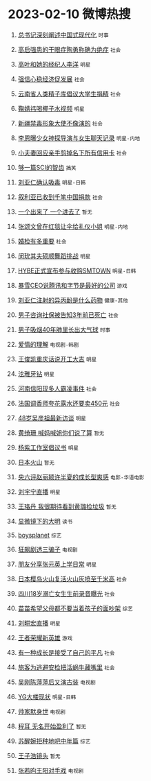# 2023-02-10 微博热搜 
1. [总书记深刻阐述中国式现代化](https://m.weibo.cn/search?containerid=100103type%3D1%26t%3D10%26q%3D%23%E6%80%BB%E4%B9%A6%E8%AE%B0%E6%B7%B1%E5%88%BB%E9%98%90%E8%BF%B0%E4%B8%AD%E5%9B%BD%E5%BC%8F%E7%8E%B0%E4%BB%A3%E5%8C%96%23&stream_entry_id=51&isnewpage=1&extparam=seat%3D1%26cate%3D10103%26dgr%3D0%26filter_type%3Drealtimehot%26pos%3D0%26c_type%3D51%26stream_entry_id%3D51%26display_time%3D1675959164%26pre_seqid%3D1675959164353012107236&luicode=10000011&lfid=106003type%3D25%26t%3D3%26disable_hot%3D1%26filter_type%3Drealtimehot) `时事` 

2. [高启强患的干眼症陶勇称确为绝症](https://m.weibo.cn/search?containerid=100103type%3D1%26t%3D10%26q%3D%23%E9%AB%98%E5%90%AF%E5%BC%BA%E6%82%A3%E7%9A%84%E5%B9%B2%E7%9C%BC%E7%97%87%E9%99%B6%E5%8B%87%E7%A7%B0%E7%A1%AE%E4%B8%BA%E7%BB%9D%E7%97%87%23&stream_entry_id=31&isnewpage=1&extparam=seat%3D1%26dgr%3D0%26lcate%3D5001%26band_rank%3D1%26c_type%3D31%26filter_type%3Drealtimehot%26flag%3D1%26cate%3D5001%26q%3D%2523%25E9%25AB%2598%25E5%2590%25AF%25E5%25BC%25BA%25E6%2582%25A3%25E7%259A%2584%25E5%25B9%25B2%25E7%259C%25BC%25E7%2597%2587%25E9%2599%25B6%25E5%258B%2587%25E7%25A7%25B0%25E7%25A1%25AE%25E4%25B8%25BA%25E7%25BB%259D%25E7%2597%2587%2523%26pos%3D0%26realpos%3D1%26stream_entry_id%3D31%26display_time%3D1675959164%26pre_seqid%3D1675959164353012107236&luicode=10000011&lfid=106003type%3D25%26t%3D3%26disable_hot%3D1%26filter_type%3Drealtimehot) `社会` 

3. [高叶和她的经纪人李洋](https://m.weibo.cn/search?containerid=100103type%3D1%26t%3D10%26q%3D%23%E9%AB%98%E5%8F%B6%E5%92%8C%E5%A5%B9%E7%9A%84%E7%BB%8F%E7%BA%AA%E4%BA%BA%E6%9D%8E%E6%B4%8B%23&stream_entry_id=31&isnewpage=1&extparam=seat%3D1%26dgr%3D0%26lcate%3D5001%26band_rank%3D2%26c_type%3D31%26filter_type%3Drealtimehot%26flag%3D2%26cate%3D5001%26q%3D%2523%25E9%25AB%2598%25E5%258F%25B6%25E5%2592%258C%25E5%25A5%25B9%25E7%259A%2584%25E7%25BB%258F%25E7%25BA%25AA%25E4%25BA%25BA%25E6%259D%258E%25E6%25B4%258B%2523%26pos%3D1%26realpos%3D2%26stream_entry_id%3D31%26display_time%3D1675959164%26pre_seqid%3D1675959164353012107236&luicode=10000011&lfid=106003type%3D25%26t%3D3%26disable_hot%3D1%26filter_type%3Drealtimehot) `明星` 

4. [强信心稳经济促发展](https://m.weibo.cn/search?containerid=100103type%3D1%26t%3D10%26q%3D%23%E5%BC%BA%E4%BF%A1%E5%BF%83%E7%A8%B3%E7%BB%8F%E6%B5%8E%E4%BF%83%E5%8F%91%E5%B1%95%23&stream_entry_id=31&isnewpage=1&extparam=seat%3D1%26dgr%3D0%26lcate%3D5001%26band_rank%3D3%26c_type%3D31%26filter_type%3Drealtimehot%26flag%3D0%26cate%3D5001%26q%3D%2523%25E5%25BC%25BA%25E4%25BF%25A1%25E5%25BF%2583%25E7%25A8%25B3%25E7%25BB%258F%25E6%25B5%258E%25E4%25BF%2583%25E5%258F%2591%25E5%25B1%2595%2523%26pos%3D2%26realpos%3D3%26stream_entry_id%3D31%26display_time%3D1675959164%26pre_seqid%3D1675959164353012107236&luicode=10000011&lfid=106003type%3D25%26t%3D3%26disable_hot%3D1%26filter_type%3Drealtimehot) `社会` 

5. [云南省人类精子库倡议大学生捐精](https://m.weibo.cn/search?containerid=100103type%3D1%26t%3D10%26q%3D%23%E4%BA%91%E5%8D%97%E7%9C%81%E4%BA%BA%E7%B1%BB%E7%B2%BE%E5%AD%90%E5%BA%93%E5%80%A1%E8%AE%AE%E5%A4%A7%E5%AD%A6%E7%94%9F%E6%8D%90%E7%B2%BE%23&stream_entry_id=31&isnewpage=1&extparam=seat%3D1%26dgr%3D0%26lcate%3D5001%26band_rank%3D4%26c_type%3D31%26filter_type%3Drealtimehot%26flag%3D2%26cate%3D5001%26q%3D%2523%25E4%25BA%2591%25E5%258D%2597%25E7%259C%2581%25E4%25BA%25BA%25E7%25B1%25BB%25E7%25B2%25BE%25E5%25AD%2590%25E5%25BA%2593%25E5%2580%25A1%25E8%25AE%25AE%25E5%25A4%25A7%25E5%25AD%25A6%25E7%2594%259F%25E6%258D%2590%25E7%25B2%25BE%2523%26pos%3D3%26realpos%3D4%26stream_entry_id%3D31%26display_time%3D1675959164%26pre_seqid%3D1675959164353012107236&luicode=10000011&lfid=106003type%3D25%26t%3D3%26disable_hot%3D1%26filter_type%3Drealtimehot) `社会` 

6. [鞠婧祎喝椰子水视频](https://m.weibo.cn/search?containerid=100103type%3D1%26t%3D10%26q%3D%23%E9%9E%A0%E5%A9%A7%E7%A5%8E%E5%96%9D%E6%A4%B0%E5%AD%90%E6%B0%B4%E8%A7%86%E9%A2%91%23&stream_entry_id=31&isnewpage=1&extparam=seat%3D1%26dgr%3D0%26lcate%3D5001%26band_rank%3D5%26c_type%3D31%26filter_type%3Drealtimehot%26flag%3D0%26cate%3D5001%26q%3D%2523%25E9%259E%25A0%25E5%25A9%25A7%25E7%25A5%258E%25E5%2596%259D%25E6%25A4%25B0%25E5%25AD%2590%25E6%25B0%25B4%25E8%25A7%2586%25E9%25A2%2591%2523%26pos%3D4%26realpos%3D5%26stream_entry_id%3D31%26display_time%3D1675959164%26pre_seqid%3D1675959164353012107236&luicode=10000011&lfid=106003type%3D25%26t%3D3%26disable_hot%3D1%26filter_type%3Drealtimehot) `明星` 

7. [新疆禁毒形象大使不像演的](https://m.weibo.cn/search?containerid=100103type%3D1%26t%3D10%26q%3D%23%E6%96%B0%E7%96%86%E7%A6%81%E6%AF%92%E5%BD%A2%E8%B1%A1%E5%A4%A7%E4%BD%BF%E4%B8%8D%E5%83%8F%E6%BC%94%E7%9A%84%23&stream_entry_id=31&isnewpage=1&extparam=seat%3D1%26dgr%3D0%26lcate%3D5001%26band_rank%3D6%26c_type%3D31%26filter_type%3Drealtimehot%26flag%3D16%26cate%3D5001%26q%3D%2523%25E6%2596%25B0%25E7%2596%2586%25E7%25A6%2581%25E6%25AF%2592%25E5%25BD%25A2%25E8%25B1%25A1%25E5%25A4%25A7%25E4%25BD%25BF%25E4%25B8%258D%25E5%2583%258F%25E6%25BC%2594%25E7%259A%2584%2523%26pos%3D5%26realpos%3D6%26stream_entry_id%3D31%26display_time%3D1675959164%26pre_seqid%3D1675959164353012107236&luicode=10000011&lfid=106003type%3D25%26t%3D3%26disable_hot%3D1%26filter_type%3Drealtimehot) `社会` 

8. [李恩曝少女神探导演与女生聊天记录](https://m.weibo.cn/search?containerid=100103type%3D1%26t%3D10%26q%3D%23%E6%9D%8E%E6%81%A9%E6%9B%9D%E5%B0%91%E5%A5%B3%E7%A5%9E%E6%8E%A2%E5%AF%BC%E6%BC%94%E4%B8%8E%E5%A5%B3%E7%94%9F%E8%81%8A%E5%A4%A9%E8%AE%B0%E5%BD%95%23&stream_entry_id=31&isnewpage=1&extparam=seat%3D1%26dgr%3D0%26lcate%3D5001%26band_rank%3D7%26c_type%3D31%26filter_type%3Drealtimehot%26flag%3D0%26cate%3D5001%26q%3D%2523%25E6%259D%258E%25E6%2581%25A9%25E6%259B%259D%25E5%25B0%2591%25E5%25A5%25B3%25E7%25A5%259E%25E6%258E%25A2%25E5%25AF%25BC%25E6%25BC%2594%25E4%25B8%258E%25E5%25A5%25B3%25E7%2594%259F%25E8%2581%258A%25E5%25A4%25A9%25E8%25AE%25B0%25E5%25BD%2595%2523%26pos%3D6%26realpos%3D7%26stream_entry_id%3D31%26display_time%3D1675959164%26pre_seqid%3D1675959164353012107236&luicode=10000011&lfid=106003type%3D25%26t%3D3%26disable_hot%3D1%26filter_type%3Drealtimehot) `明星-内地` 

9. [小夫妻回应亲手剪掉名下所有信用卡](https://m.weibo.cn/search?containerid=100103type%3D1%26t%3D10%26q%3D%23%E5%B0%8F%E5%A4%AB%E5%A6%BB%E5%9B%9E%E5%BA%94%E4%BA%B2%E6%89%8B%E5%89%AA%E6%8E%89%E5%90%8D%E4%B8%8B%E6%89%80%E6%9C%89%E4%BF%A1%E7%94%A8%E5%8D%A1%23&stream_entry_id=31&isnewpage=1&extparam=seat%3D1%26dgr%3D0%26lcate%3D5001%26band_rank%3D8%26c_type%3D31%26filter_type%3Drealtimehot%26flag%3D1%26cate%3D5001%26q%3D%2523%25E5%25B0%258F%25E5%25A4%25AB%25E5%25A6%25BB%25E5%259B%259E%25E5%25BA%2594%25E4%25BA%25B2%25E6%2589%258B%25E5%2589%25AA%25E6%258E%2589%25E5%2590%258D%25E4%25B8%258B%25E6%2589%2580%25E6%259C%2589%25E4%25BF%25A1%25E7%2594%25A8%25E5%258D%25A1%2523%26pos%3D7%26realpos%3D8%26stream_entry_id%3D31%26display_time%3D1675959164%26pre_seqid%3D1675959164353012107236&luicode=10000011&lfid=106003type%3D25%26t%3D3%26disable_hot%3D1%26filter_type%3Drealtimehot) `社会` 

10. [够一篇SCI的智齿](https://m.weibo.cn/search?containerid=100103type%3D1%26t%3D10%26q%3D%23%E5%A4%9F%E4%B8%80%E7%AF%87SCI%E7%9A%84%E6%99%BA%E9%BD%BF%23&stream_entry_id=31&isnewpage=1&extparam=seat%3D1%26dgr%3D0%26lcate%3D5001%26band_rank%3D9%26c_type%3D31%26filter_type%3Drealtimehot%26flag%3D1%26cate%3D5001%26q%3D%2523%25E5%25A4%259F%25E4%25B8%2580%25E7%25AF%2587SCI%25E7%259A%2584%25E6%2599%25BA%25E9%25BD%25BF%2523%26pos%3D8%26realpos%3D9%26stream_entry_id%3D31%26display_time%3D1675959164%26pre_seqid%3D1675959164353012107236&luicode=10000011&lfid=106003type%3D25%26t%3D3%26disable_hot%3D1%26filter_type%3Drealtimehot) `搞笑` 

11. [刘亚仁确认吸毒](https://m.weibo.cn/search?containerid=100103type%3D1%26t%3D10%26q%3D%23%E5%88%98%E4%BA%9A%E4%BB%81%E7%A1%AE%E8%AE%A4%E5%90%B8%E6%AF%92%23&stream_entry_id=31&isnewpage=1&extparam=seat%3D1%26dgr%3D0%26lcate%3D5001%26band_rank%3D10%26c_type%3D31%26filter_type%3Drealtimehot%26flag%3D2%26cate%3D5001%26q%3D%2523%25E5%2588%2598%25E4%25BA%259A%25E4%25BB%2581%25E7%25A1%25AE%25E8%25AE%25A4%25E5%2590%25B8%25E6%25AF%2592%2523%26pos%3D9%26realpos%3D10%26stream_entry_id%3D31%26display_time%3D1675959164%26pre_seqid%3D1675959164353012107236&luicode=10000011&lfid=106003type%3D25%26t%3D3%26disable_hot%3D1%26filter_type%3Drealtimehot) `明星-日韩` 

12. [叙利亚已收到千笔中国捐款](https://m.weibo.cn/search?containerid=100103type%3D1%26t%3D10%26q%3D%23%E5%8F%99%E5%88%A9%E4%BA%9A%E5%B7%B2%E6%94%B6%E5%88%B0%E5%8D%83%E7%AC%94%E4%B8%AD%E5%9B%BD%E6%8D%90%E6%AC%BE%23&stream_entry_id=31&isnewpage=1&extparam=seat%3D1%26dgr%3D0%26lcate%3D5001%26band_rank%3D11%26c_type%3D31%26filter_type%3Drealtimehot%26flag%3D0%26cate%3D5001%26q%3D%2523%25E5%258F%2599%25E5%2588%25A9%25E4%25BA%259A%25E5%25B7%25B2%25E6%2594%25B6%25E5%2588%25B0%25E5%258D%2583%25E7%25AC%2594%25E4%25B8%25AD%25E5%259B%25BD%25E6%258D%2590%25E6%25AC%25BE%2523%26pos%3D10%26realpos%3D11%26stream_entry_id%3D31%26display_time%3D1675959164%26pre_seqid%3D1675959164353012107236&luicode=10000011&lfid=106003type%3D25%26t%3D3%26disable_hot%3D1%26filter_type%3Drealtimehot) `社会` 

13. [一个出来了 一个进去了](https://m.weibo.cn/search?containerid=100103type%3D1%26t%3D10%26q%3D%E4%B8%80%E4%B8%AA%E5%87%BA%E6%9D%A5%E4%BA%86+%E4%B8%80%E4%B8%AA%E8%BF%9B%E5%8E%BB%E4%BA%86&stream_entry_id=31&isnewpage=1&extparam=seat%3D1%26dgr%3D0%26lcate%3D5001%26band_rank%3D12%26c_type%3D31%26filter_type%3Drealtimehot%26flag%3D0%26cate%3D5001%26q%3D%25E4%25B8%2580%25E4%25B8%25AA%25E5%2587%25BA%25E6%259D%25A5%25E4%25BA%2586%2520%25E4%25B8%2580%25E4%25B8%25AA%25E8%25BF%259B%25E5%258E%25BB%25E4%25BA%2586%26pos%3D11%26realpos%3D12%26stream_entry_id%3D31%26display_time%3D1675959164%26pre_seqid%3D1675959164353012107236&luicode=10000011&lfid=106003type%3D25%26t%3D3%26disable_hot%3D1%26filter_type%3Drealtimehot) `暂无` 

14. [张颂文曾在红毯让伞给礼仪小姐](https://m.weibo.cn/search?containerid=100103type%3D1%26t%3D10%26q%3D%23%E5%BC%A0%E9%A2%82%E6%96%87%E6%9B%BE%E5%9C%A8%E7%BA%A2%E6%AF%AF%E8%AE%A9%E4%BC%9E%E7%BB%99%E7%A4%BC%E4%BB%AA%E5%B0%8F%E5%A7%90%23&stream_entry_id=31&isnewpage=1&extparam=seat%3D1%26dgr%3D0%26lcate%3D5001%26band_rank%3D13%26c_type%3D31%26filter_type%3Drealtimehot%26flag%3D0%26cate%3D5001%26q%3D%2523%25E5%25BC%25A0%25E9%25A2%2582%25E6%2596%2587%25E6%259B%25BE%25E5%259C%25A8%25E7%25BA%25A2%25E6%25AF%25AF%25E8%25AE%25A9%25E4%25BC%259E%25E7%25BB%2599%25E7%25A4%25BC%25E4%25BB%25AA%25E5%25B0%258F%25E5%25A7%2590%2523%26pos%3D12%26realpos%3D13%26stream_entry_id%3D31%26display_time%3D1675959164%26pre_seqid%3D1675959164353012107236&luicode=10000011&lfid=106003type%3D25%26t%3D3%26disable_hot%3D1%26filter_type%3Drealtimehot) `明星-内地` 

15. [婚检有多重要](https://m.weibo.cn/search?containerid=100103type%3D1%26t%3D10%26q%3D%23%E5%A9%9A%E6%A3%80%E6%9C%89%E5%A4%9A%E9%87%8D%E8%A6%81%23&stream_entry_id=31&isnewpage=1&extparam=seat%3D1%26dgr%3D0%26lcate%3D5001%26band_rank%3D14%26c_type%3D31%26filter_type%3Drealtimehot%26flag%3D0%26cate%3D5001%26q%3D%2523%25E5%25A9%259A%25E6%25A3%2580%25E6%259C%2589%25E5%25A4%259A%25E9%2587%258D%25E8%25A6%2581%2523%26pos%3D13%26realpos%3D14%26stream_entry_id%3D31%26display_time%3D1675959164%26pre_seqid%3D1675959164353012107236&luicode=10000011&lfid=106003type%3D25%26t%3D3%26disable_hot%3D1%26filter_type%3Drealtimehot) `社会` 

16. [闵玧其夫硕顺舞蹈挑战](https://m.weibo.cn/search?containerid=100103type%3D1%26t%3D10%26q%3D%23%E9%97%B5%E7%8E%A7%E5%85%B6%E5%A4%AB%E7%A1%95%E9%A1%BA%E8%88%9E%E8%B9%88%E6%8C%91%E6%88%98%23&stream_entry_id=31&isnewpage=1&extparam=seat%3D1%26dgr%3D0%26lcate%3D5001%26band_rank%3D15%26c_type%3D31%26filter_type%3Drealtimehot%26flag%3D1%26cate%3D5001%26q%3D%2523%25E9%2597%25B5%25E7%258E%25A7%25E5%2585%25B6%25E5%25A4%25AB%25E7%25A1%2595%25E9%25A1%25BA%25E8%2588%259E%25E8%25B9%2588%25E6%258C%2591%25E6%2588%2598%2523%26pos%3D14%26realpos%3D15%26stream_entry_id%3D31%26display_time%3D1675959164%26pre_seqid%3D1675959164353012107236&luicode=10000011&lfid=106003type%3D25%26t%3D3%26disable_hot%3D1%26filter_type%3Drealtimehot) `明星` 

17. [HYBE正式宣布参与收购SMTOWN](https://m.weibo.cn/search?containerid=100103type%3D1%26t%3D10%26q%3D%23HYBE%E6%AD%A3%E5%BC%8F%E5%AE%A3%E5%B8%83%E5%8F%82%E4%B8%8E%E6%94%B6%E8%B4%ADSMTOWN%23&stream_entry_id=31&isnewpage=1&extparam=seat%3D1%26dgr%3D0%26lcate%3D5001%26band_rank%3D16%26c_type%3D31%26filter_type%3Drealtimehot%26flag%3D0%26cate%3D5001%26q%3D%2523HYBE%25E6%25AD%25A3%25E5%25BC%258F%25E5%25AE%25A3%25E5%25B8%2583%25E5%258F%2582%25E4%25B8%258E%25E6%2594%25B6%25E8%25B4%25ADSMTOWN%2523%26pos%3D15%26realpos%3D16%26stream_entry_id%3D31%26display_time%3D1675959164%26pre_seqid%3D1675959164353012107236&luicode=10000011&lfid=106003type%3D25%26t%3D3%26disable_hot%3D1%26filter_type%3Drealtimehot) `明星-日韩` 

18. [暴雪CEO说腾讯和字节是最好的公司](https://m.weibo.cn/search?containerid=100103type%3D1%26t%3D10%26q%3D%23%E6%9A%B4%E9%9B%AACEO%E8%AF%B4%E8%85%BE%E8%AE%AF%E5%92%8C%E5%AD%97%E8%8A%82%E6%98%AF%E6%9C%80%E5%A5%BD%E7%9A%84%E5%85%AC%E5%8F%B8%23&stream_entry_id=31&isnewpage=1&extparam=seat%3D1%26dgr%3D0%26lcate%3D5001%26band_rank%3D17%26c_type%3D31%26filter_type%3Drealtimehot%26flag%3D0%26cate%3D5001%26q%3D%2523%25E6%259A%25B4%25E9%259B%25AACEO%25E8%25AF%25B4%25E8%2585%25BE%25E8%25AE%25AF%25E5%2592%258C%25E5%25AD%2597%25E8%258A%2582%25E6%2598%25AF%25E6%259C%2580%25E5%25A5%25BD%25E7%259A%2584%25E5%2585%25AC%25E5%258F%25B8%2523%26pos%3D16%26realpos%3D17%26stream_entry_id%3D31%26display_time%3D1675959164%26pre_seqid%3D1675959164353012107236&luicode=10000011&lfid=106003type%3D25%26t%3D3%26disable_hot%3D1%26filter_type%3Drealtimehot) `游戏` 

19. [刘亚仁注射的异丙酚是什么药物](https://m.weibo.cn/search?containerid=100103type%3D1%26t%3D10%26q%3D%23%E5%88%98%E4%BA%9A%E4%BB%81%E6%B3%A8%E5%B0%84%E7%9A%84%E5%BC%82%E4%B8%99%E9%85%9A%E6%98%AF%E4%BB%80%E4%B9%88%E8%8D%AF%E7%89%A9%23&stream_entry_id=31&isnewpage=1&extparam=seat%3D1%26dgr%3D0%26lcate%3D5001%26band_rank%3D18%26c_type%3D31%26filter_type%3Drealtimehot%26flag%3D0%26cate%3D5001%26q%3D%2523%25E5%2588%2598%25E4%25BA%259A%25E4%25BB%2581%25E6%25B3%25A8%25E5%25B0%2584%25E7%259A%2584%25E5%25BC%2582%25E4%25B8%2599%25E9%2585%259A%25E6%2598%25AF%25E4%25BB%2580%25E4%25B9%2588%25E8%258D%25AF%25E7%2589%25A9%2523%26pos%3D17%26realpos%3D18%26stream_entry_id%3D31%26display_time%3D1675959164%26pre_seqid%3D1675959164353012107236&luicode=10000011&lfid=106003type%3D25%26t%3D3%26disable_hot%3D1%26filter_type%3Drealtimehot) `健康-其他` 

20. [男子咨询社保被告知3年前已死亡](https://m.weibo.cn/search?containerid=100103type%3D1%26t%3D10%26q%3D%23%E7%94%B7%E5%AD%90%E5%92%A8%E8%AF%A2%E7%A4%BE%E4%BF%9D%E8%A2%AB%E5%91%8A%E7%9F%A53%E5%B9%B4%E5%89%8D%E5%B7%B2%E6%AD%BB%E4%BA%A1%23&stream_entry_id=31&isnewpage=1&extparam=seat%3D1%26dgr%3D0%26lcate%3D5001%26band_rank%3D19%26c_type%3D31%26filter_type%3Drealtimehot%26flag%3D1%26cate%3D5001%26q%3D%2523%25E7%2594%25B7%25E5%25AD%2590%25E5%2592%25A8%25E8%25AF%25A2%25E7%25A4%25BE%25E4%25BF%259D%25E8%25A2%25AB%25E5%2591%258A%25E7%259F%25A53%25E5%25B9%25B4%25E5%2589%258D%25E5%25B7%25B2%25E6%25AD%25BB%25E4%25BA%25A1%2523%26pos%3D18%26realpos%3D19%26stream_entry_id%3D31%26display_time%3D1675959164%26pre_seqid%3D1675959164353012107236&luicode=10000011&lfid=106003type%3D25%26t%3D3%26disable_hot%3D1%26filter_type%3Drealtimehot) `社会` 

21. [男子吸烟40年肺里长出大气球](https://m.weibo.cn/search?containerid=100103type%3D1%26t%3D10%26q%3D%23%E7%94%B7%E5%AD%90%E5%90%B8%E7%83%9F40%E5%B9%B4%E8%82%BA%E9%87%8C%E9%95%BF%E5%87%BA%E5%A4%A7%E6%B0%94%E7%90%83%23&stream_entry_id=31&isnewpage=1&extparam=seat%3D1%26dgr%3D0%26lcate%3D5001%26band_rank%3D20%26c_type%3D31%26filter_type%3Drealtimehot%26flag%3D1%26cate%3D5001%26q%3D%2523%25E7%2594%25B7%25E5%25AD%2590%25E5%2590%25B8%25E7%2583%259F40%25E5%25B9%25B4%25E8%2582%25BA%25E9%2587%258C%25E9%2595%25BF%25E5%2587%25BA%25E5%25A4%25A7%25E6%25B0%2594%25E7%2590%2583%2523%26pos%3D19%26realpos%3D20%26stream_entry_id%3D31%26display_time%3D1675959164%26pre_seqid%3D1675959164353012107236&luicode=10000011&lfid=106003type%3D25%26t%3D3%26disable_hot%3D1%26filter_type%3Drealtimehot) `时事` 

22. [爱情的理解](https://m.weibo.cn/search?containerid=100103type%3D1%26t%3D10%26q%3D%23%E7%88%B1%E6%83%85%E7%9A%84%E7%90%86%E8%A7%A3%23&stream_entry_id=31&isnewpage=1&extparam=seat%3D1%26dgr%3D0%26lcate%3D5001%26band_rank%3D21%26c_type%3D31%26filter_type%3Drealtimehot%26flag%3D1%26cate%3D5001%26q%3D%2523%25E7%2588%25B1%25E6%2583%2585%25E7%259A%2584%25E7%2590%2586%25E8%25A7%25A3%2523%26pos%3D20%26realpos%3D21%26stream_entry_id%3D31%26display_time%3D1675959164%26pre_seqid%3D1675959164353012107236&luicode=10000011&lfid=106003type%3D25%26t%3D3%26disable_hot%3D1%26filter_type%3Drealtimehot) `电视剧-韩剧` 

23. [王俊凯重庆话说开工大吉](https://m.weibo.cn/search?containerid=100103type%3D1%26t%3D10%26q%3D%23%E7%8E%8B%E4%BF%8A%E5%87%AF%E9%87%8D%E5%BA%86%E8%AF%9D%E8%AF%B4%E5%BC%80%E5%B7%A5%E5%A4%A7%E5%90%89%23&stream_entry_id=31&isnewpage=1&extparam=seat%3D1%26dgr%3D0%26lcate%3D5001%26band_rank%3D22%26c_type%3D31%26filter_type%3Drealtimehot%26flag%3D0%26cate%3D5001%26q%3D%2523%25E7%258E%258B%25E4%25BF%258A%25E5%2587%25AF%25E9%2587%258D%25E5%25BA%2586%25E8%25AF%259D%25E8%25AF%25B4%25E5%25BC%2580%25E5%25B7%25A5%25E5%25A4%25A7%25E5%2590%2589%2523%26pos%3D21%26realpos%3D22%26stream_entry_id%3D31%26display_time%3D1675959164%26pre_seqid%3D1675959164353012107236&luicode=10000011&lfid=106003type%3D25%26t%3D3%26disable_hot%3D1%26filter_type%3Drealtimehot) `明星` 

24. [泫雅牙钻](https://m.weibo.cn/search?containerid=100103type%3D1%26t%3D10%26q%3D%23%E6%B3%AB%E9%9B%85%E7%89%99%E9%92%BB%23&stream_entry_id=31&isnewpage=1&extparam=seat%3D1%26dgr%3D0%26lcate%3D5001%26band_rank%3D23%26c_type%3D31%26filter_type%3Drealtimehot%26flag%3D0%26cate%3D5001%26q%3D%2523%25E6%25B3%25AB%25E9%259B%2585%25E7%2589%2599%25E9%2592%25BB%2523%26pos%3D22%26realpos%3D23%26stream_entry_id%3D31%26display_time%3D1675959164%26pre_seqid%3D1675959164353012107236&luicode=10000011&lfid=106003type%3D25%26t%3D3%26disable_hot%3D1%26filter_type%3Drealtimehot) `明星` 

25. [河南信阳现多人霸凌事件](https://m.weibo.cn/search?containerid=100103type%3D1%26t%3D10%26q%3D%23%E6%B2%B3%E5%8D%97%E4%BF%A1%E9%98%B3%E7%8E%B0%E5%A4%9A%E4%BA%BA%E9%9C%B8%E5%87%8C%E4%BA%8B%E4%BB%B6%23&stream_entry_id=31&isnewpage=1&extparam=seat%3D1%26dgr%3D0%26lcate%3D5001%26band_rank%3D24%26c_type%3D31%26filter_type%3Drealtimehot%26flag%3D0%26cate%3D5001%26q%3D%2523%25E6%25B2%25B3%25E5%258D%2597%25E4%25BF%25A1%25E9%2598%25B3%25E7%258E%25B0%25E5%25A4%259A%25E4%25BA%25BA%25E9%259C%25B8%25E5%2587%258C%25E4%25BA%258B%25E4%25BB%25B6%2523%26pos%3D23%26realpos%3D24%26stream_entry_id%3D31%26display_time%3D1675959164%26pre_seqid%3D1675959164353012107236&luicode=10000011&lfid=106003type%3D25%26t%3D3%26disable_hot%3D1%26filter_type%3Drealtimehot) `社会` 

26. [法国调香师夸花露水还要卖450元](https://m.weibo.cn/search?containerid=100103type%3D1%26t%3D10%26q%3D%23%E6%B3%95%E5%9B%BD%E8%B0%83%E9%A6%99%E5%B8%88%E5%A4%B8%E8%8A%B1%E9%9C%B2%E6%B0%B4%E8%BF%98%E8%A6%81%E5%8D%96450%E5%85%83%23&stream_entry_id=31&isnewpage=1&extparam=seat%3D1%26dgr%3D0%26lcate%3D5001%26band_rank%3D25%26c_type%3D31%26filter_type%3Drealtimehot%26flag%3D0%26cate%3D5001%26q%3D%2523%25E6%25B3%2595%25E5%259B%25BD%25E8%25B0%2583%25E9%25A6%2599%25E5%25B8%2588%25E5%25A4%25B8%25E8%258A%25B1%25E9%259C%25B2%25E6%25B0%25B4%25E8%25BF%2598%25E8%25A6%2581%25E5%258D%2596450%25E5%2585%2583%2523%26pos%3D24%26realpos%3D25%26stream_entry_id%3D31%26display_time%3D1675959164%26pre_seqid%3D1675959164353012107236&luicode=10000011&lfid=106003type%3D25%26t%3D3%26disable_hot%3D1%26filter_type%3Drealtimehot) `社会` 

27. [48岁吴彦祖最新访谈](https://m.weibo.cn/search?containerid=100103type%3D1%26t%3D10%26q%3D%2348%E5%B2%81%E5%90%B4%E5%BD%A6%E7%A5%96%E6%9C%80%E6%96%B0%E8%AE%BF%E8%B0%88%23&stream_entry_id=31&isnewpage=1&extparam=seat%3D1%26dgr%3D0%26lcate%3D5001%26band_rank%3D26%26c_type%3D31%26filter_type%3Drealtimehot%26flag%3D1%26cate%3D5001%26q%3D%252348%25E5%25B2%2581%25E5%2590%25B4%25E5%25BD%25A6%25E7%25A5%2596%25E6%259C%2580%25E6%2596%25B0%25E8%25AE%25BF%25E8%25B0%2588%2523%26pos%3D25%26realpos%3D26%26stream_entry_id%3D31%26display_time%3D1675959164%26pre_seqid%3D1675959164353012107236&luicode=10000011&lfid=106003type%3D25%26t%3D3%26disable_hot%3D1%26filter_type%3Drealtimehot) `明星` 

28. [黄绮珊 喊妈喊姐你们说了算](https://m.weibo.cn/search?containerid=100103type%3D1%26t%3D10%26q%3D%E9%BB%84%E7%BB%AE%E7%8F%8A+%E5%96%8A%E5%A6%88%E5%96%8A%E5%A7%90%E4%BD%A0%E4%BB%AC%E8%AF%B4%E4%BA%86%E7%AE%97&stream_entry_id=31&isnewpage=1&extparam=seat%3D1%26dgr%3D0%26lcate%3D5001%26band_rank%3D27%26c_type%3D31%26filter_type%3Drealtimehot%26flag%3D1%26cate%3D5001%26q%3D%25E9%25BB%2584%25E7%25BB%25AE%25E7%258F%258A%2520%25E5%2596%258A%25E5%25A6%2588%25E5%2596%258A%25E5%25A7%2590%25E4%25BD%25A0%25E4%25BB%25AC%25E8%25AF%25B4%25E4%25BA%2586%25E7%25AE%2597%26pos%3D26%26realpos%3D27%26stream_entry_id%3D31%26display_time%3D1675959164%26pre_seqid%3D1675959164353012107236&luicode=10000011&lfid=106003type%3D25%26t%3D3%26disable_hot%3D1%26filter_type%3Drealtimehot) `暂无` 

29. [杨紫工作室倡议书](https://m.weibo.cn/search?containerid=100103type%3D1%26t%3D10%26q%3D%23%E6%9D%A8%E7%B4%AB%E5%B7%A5%E4%BD%9C%E5%AE%A4%E5%80%A1%E8%AE%AE%E4%B9%A6%23&stream_entry_id=31&isnewpage=1&extparam=seat%3D1%26dgr%3D0%26lcate%3D5001%26band_rank%3D28%26c_type%3D31%26filter_type%3Drealtimehot%26flag%3D0%26cate%3D5001%26q%3D%2523%25E6%259D%25A8%25E7%25B4%25AB%25E5%25B7%25A5%25E4%25BD%259C%25E5%25AE%25A4%25E5%2580%25A1%25E8%25AE%25AE%25E4%25B9%25A6%2523%26pos%3D27%26realpos%3D28%26stream_entry_id%3D31%26display_time%3D1675959164%26pre_seqid%3D1675959164353012107236&luicode=10000011&lfid=106003type%3D25%26t%3D3%26disable_hot%3D1%26filter_type%3Drealtimehot) `明星` 

30. [日本火山](https://m.weibo.cn/search?containerid=100103type%3D1%26t%3D10%26q%3D%23%E6%97%A5%E6%9C%AC%E7%81%AB%E5%B1%B1%23&stream_entry_id=31&isnewpage=1&extparam=seat%3D1%26dgr%3D0%26lcate%3D5001%26band_rank%3D29%26c_type%3D31%26filter_type%3Drealtimehot%26flag%3D0%26cate%3D5001%26q%3D%2523%25E6%2597%25A5%25E6%259C%25AC%25E7%2581%25AB%25E5%25B1%25B1%2523%26pos%3D28%26realpos%3D29%26stream_entry_id%3D31%26display_time%3D1675959164%26pre_seqid%3D1675959164353012107236&luicode=10000011&lfid=106003type%3D25%26t%3D3%26disable_hot%3D1%26filter_type%3Drealtimehot) `暂无` 

31. [央六评赵丽颖许半夏的成长型爽感](https://m.weibo.cn/search?containerid=100103type%3D1%26t%3D10%26q%3D%23%E5%A4%AE%E5%85%AD%E8%AF%84%E8%B5%B5%E4%B8%BD%E9%A2%96%E8%AE%B8%E5%8D%8A%E5%A4%8F%E7%9A%84%E6%88%90%E9%95%BF%E5%9E%8B%E7%88%BD%E6%84%9F%23&stream_entry_id=31&isnewpage=1&extparam=seat%3D1%26dgr%3D0%26lcate%3D5001%26band_rank%3D30%26c_type%3D31%26filter_type%3Drealtimehot%26flag%3D0%26cate%3D5001%26q%3D%2523%25E5%25A4%25AE%25E5%2585%25AD%25E8%25AF%2584%25E8%25B5%25B5%25E4%25B8%25BD%25E9%25A2%2596%25E8%25AE%25B8%25E5%258D%258A%25E5%25A4%258F%25E7%259A%2584%25E6%2588%2590%25E9%2595%25BF%25E5%259E%258B%25E7%2588%25BD%25E6%2584%259F%2523%26pos%3D29%26realpos%3D30%26stream_entry_id%3D31%26display_time%3D1675959164%26pre_seqid%3D1675959164353012107236&luicode=10000011&lfid=106003type%3D25%26t%3D3%26disable_hot%3D1%26filter_type%3Drealtimehot) `电影-华语电影` 

32. [刘宇宁直播](https://m.weibo.cn/search?containerid=100103type%3D1%26t%3D10%26q%3D%23%E5%88%98%E5%AE%87%E5%AE%81%E7%9B%B4%E6%92%AD%23&stream_entry_id=31&isnewpage=1&extparam=seat%3D1%26dgr%3D0%26lcate%3D5001%26band_rank%3D31%26c_type%3D31%26filter_type%3Drealtimehot%26flag%3D1%26cate%3D5001%26q%3D%2523%25E5%2588%2598%25E5%25AE%2587%25E5%25AE%2581%25E7%259B%25B4%25E6%2592%25AD%2523%26pos%3D30%26realpos%3D31%26stream_entry_id%3D31%26display_time%3D1675959164%26pre_seqid%3D1675959164353012107236&luicode=10000011&lfid=106003type%3D25%26t%3D3%26disable_hot%3D1%26filter_type%3Drealtimehot) `明星` 

33. [王珞丹 我很期待看到黄璐捡垃圾](https://m.weibo.cn/search?containerid=100103type%3D1%26t%3D10%26q%3D%E7%8E%8B%E7%8F%9E%E4%B8%B9+%E6%88%91%E5%BE%88%E6%9C%9F%E5%BE%85%E7%9C%8B%E5%88%B0%E9%BB%84%E7%92%90%E6%8D%A1%E5%9E%83%E5%9C%BE&stream_entry_id=31&isnewpage=1&extparam=seat%3D1%26dgr%3D0%26lcate%3D5001%26band_rank%3D32%26c_type%3D31%26filter_type%3Drealtimehot%26flag%3D1%26cate%3D5001%26q%3D%25E7%258E%258B%25E7%258F%259E%25E4%25B8%25B9%2520%25E6%2588%2591%25E5%25BE%2588%25E6%259C%259F%25E5%25BE%2585%25E7%259C%258B%25E5%2588%25B0%25E9%25BB%2584%25E7%2592%2590%25E6%258D%25A1%25E5%259E%2583%25E5%259C%25BE%26pos%3D31%26realpos%3D32%26stream_entry_id%3D31%26display_time%3D1675959164%26pre_seqid%3D1675959164353012107236&luicode=10000011&lfid=106003type%3D25%26t%3D3%26disable_hot%3D1%26filter_type%3Drealtimehot) `暂无` 

34. [显微镜下的大明](https://m.weibo.cn/search?containerid=100103type%3D1%26t%3D10%26q%3D%E6%98%BE%E5%BE%AE%E9%95%9C%E4%B8%8B%E7%9A%84%E5%A4%A7%E6%98%8E&stream_entry_id=31&isnewpage=1&extparam=seat%3D1%26dgr%3D0%26lcate%3D5001%26band_rank%3D33%26c_type%3D31%26filter_type%3Drealtimehot%26flag%3D0%26cate%3D5001%26q%3D%25E6%2598%25BE%25E5%25BE%25AE%25E9%2595%259C%25E4%25B8%258B%25E7%259A%2584%25E5%25A4%25A7%25E6%2598%258E%26pos%3D32%26realpos%3D33%26stream_entry_id%3D31%26display_time%3D1675959164%26pre_seqid%3D1675959164353012107236&luicode=10000011&lfid=106003type%3D25%26t%3D3%26disable_hot%3D1%26filter_type%3Drealtimehot) `读书` 

35. [boysplanet](https://m.weibo.cn/search?containerid=100103type%3D1%26t%3D10%26q%3D%23boysplanet%23&stream_entry_id=31&isnewpage=1&extparam=seat%3D1%26dgr%3D0%26lcate%3D5001%26band_rank%3D34%26c_type%3D31%26filter_type%3Drealtimehot%26flag%3D1%26cate%3D5001%26q%3D%2523boysplanet%2523%26pos%3D33%26realpos%3D34%26stream_entry_id%3D31%26display_time%3D1675959164%26pre_seqid%3D1675959164353012107236&luicode=10000011&lfid=106003type%3D25%26t%3D3%26disable_hot%3D1%26filter_type%3Drealtimehot) `综艺` 

36. [狂飙剧透三骗子](https://m.weibo.cn/search?containerid=100103type%3D1%26t%3D10%26q%3D%23%E7%8B%82%E9%A3%99%E5%89%A7%E9%80%8F%E4%B8%89%E9%AA%97%E5%AD%90%23&stream_entry_id=31&isnewpage=1&extparam=seat%3D1%26dgr%3D0%26lcate%3D5001%26band_rank%3D35%26c_type%3D31%26filter_type%3Drealtimehot%26flag%3D0%26cate%3D5001%26q%3D%2523%25E7%258B%2582%25E9%25A3%2599%25E5%2589%25A7%25E9%2580%258F%25E4%25B8%2589%25E9%25AA%2597%25E5%25AD%2590%2523%26pos%3D34%26realpos%3D35%26stream_entry_id%3D31%26display_time%3D1675959164%26pre_seqid%3D1675959164353012107236&luicode=10000011&lfid=106003type%3D25%26t%3D3%26disable_hot%3D1%26filter_type%3Drealtimehot) `电视剧` 

37. [朋友分享张元英上学日常](https://m.weibo.cn/search?containerid=100103type%3D1%26t%3D10%26q%3D%23%E6%9C%8B%E5%8F%8B%E5%88%86%E4%BA%AB%E5%BC%A0%E5%85%83%E8%8B%B1%E4%B8%8A%E5%AD%A6%E6%97%A5%E5%B8%B8%23&stream_entry_id=31&isnewpage=1&extparam=seat%3D1%26dgr%3D0%26lcate%3D5001%26band_rank%3D36%26c_type%3D31%26filter_type%3Drealtimehot%26flag%3D0%26cate%3D5001%26q%3D%2523%25E6%259C%258B%25E5%258F%258B%25E5%2588%2586%25E4%25BA%25AB%25E5%25BC%25A0%25E5%2585%2583%25E8%258B%25B1%25E4%25B8%258A%25E5%25AD%25A6%25E6%2597%25A5%25E5%25B8%25B8%2523%26pos%3D35%26realpos%3D36%26stream_entry_id%3D31%26display_time%3D1675959164%26pre_seqid%3D1675959164353012107236&luicode=10000011&lfid=106003type%3D25%26t%3D3%26disable_hot%3D1%26filter_type%3Drealtimehot) `明星` 

38. [日本樱岛火山复活火山灰喷至千米高](https://m.weibo.cn/search?containerid=100103type%3D1%26t%3D10%26q%3D%23%E6%97%A5%E6%9C%AC%E6%A8%B1%E5%B2%9B%E7%81%AB%E5%B1%B1%E5%A4%8D%E6%B4%BB%E7%81%AB%E5%B1%B1%E7%81%B0%E5%96%B7%E8%87%B3%E5%8D%83%E7%B1%B3%E9%AB%98%23&stream_entry_id=31&isnewpage=1&extparam=seat%3D1%26dgr%3D0%26lcate%3D5001%26band_rank%3D37%26c_type%3D31%26filter_type%3Drealtimehot%26flag%3D0%26cate%3D5001%26q%3D%2523%25E6%2597%25A5%25E6%259C%25AC%25E6%25A8%25B1%25E5%25B2%259B%25E7%2581%25AB%25E5%25B1%25B1%25E5%25A4%258D%25E6%25B4%25BB%25E7%2581%25AB%25E5%25B1%25B1%25E7%2581%25B0%25E5%2596%25B7%25E8%2587%25B3%25E5%258D%2583%25E7%25B1%25B3%25E9%25AB%2598%2523%26pos%3D36%26realpos%3D37%26stream_entry_id%3D31%26display_time%3D1675959164%26pre_seqid%3D1675959164353012107236&luicode=10000011&lfid=106003type%3D25%26t%3D3%26disable_hot%3D1%26filter_type%3Drealtimehot) `社会` 

39. [四川18岁溺亡女生生前录音曝光](https://m.weibo.cn/search?containerid=100103type%3D1%26t%3D10%26q%3D%23%E5%9B%9B%E5%B7%9D18%E5%B2%81%E6%BA%BA%E4%BA%A1%E5%A5%B3%E7%94%9F%E7%94%9F%E5%89%8D%E5%BD%95%E9%9F%B3%E6%9B%9D%E5%85%89%23&stream_entry_id=31&isnewpage=1&extparam=seat%3D1%26dgr%3D0%26lcate%3D5001%26band_rank%3D38%26c_type%3D31%26filter_type%3Drealtimehot%26flag%3D0%26cate%3D5001%26q%3D%2523%25E5%259B%259B%25E5%25B7%259D18%25E5%25B2%2581%25E6%25BA%25BA%25E4%25BA%25A1%25E5%25A5%25B3%25E7%2594%259F%25E7%2594%259F%25E5%2589%258D%25E5%25BD%2595%25E9%259F%25B3%25E6%259B%259D%25E5%2585%2589%2523%26pos%3D37%26realpos%3D38%26stream_entry_id%3D31%26display_time%3D1675959164%26pre_seqid%3D1675959164353012107236&luicode=10000011&lfid=106003type%3D25%26t%3D3%26disable_hot%3D1%26filter_type%3Drealtimehot) `社会` 

40. [苗苗希望父母都不要当着孩子的面吵架](https://m.weibo.cn/search?containerid=100103type%3D1%26t%3D10%26q%3D%23%E8%8B%97%E8%8B%97%E5%B8%8C%E6%9C%9B%E7%88%B6%E6%AF%8D%E9%83%BD%E4%B8%8D%E8%A6%81%E5%BD%93%E7%9D%80%E5%AD%A9%E5%AD%90%E7%9A%84%E9%9D%A2%E5%90%B5%E6%9E%B6%23&stream_entry_id=31&isnewpage=1&extparam=seat%3D1%26dgr%3D0%26lcate%3D5001%26band_rank%3D39%26c_type%3D31%26filter_type%3Drealtimehot%26flag%3D0%26cate%3D5001%26q%3D%2523%25E8%258B%2597%25E8%258B%2597%25E5%25B8%258C%25E6%259C%259B%25E7%2588%25B6%25E6%25AF%258D%25E9%2583%25BD%25E4%25B8%258D%25E8%25A6%2581%25E5%25BD%2593%25E7%259D%2580%25E5%25AD%25A9%25E5%25AD%2590%25E7%259A%2584%25E9%259D%25A2%25E5%2590%25B5%25E6%259E%25B6%2523%26pos%3D38%26realpos%3D39%26stream_entry_id%3D31%26display_time%3D1675959164%26pre_seqid%3D1675959164353012107236&luicode=10000011&lfid=106003type%3D25%26t%3D3%26disable_hot%3D1%26filter_type%3Drealtimehot) `综艺` 

41. [刘畊宏直播](https://m.weibo.cn/search?containerid=100103type%3D1%26t%3D10%26q%3D%23%E5%88%98%E7%95%8A%E5%AE%8F%E7%9B%B4%E6%92%AD%23&stream_entry_id=31&isnewpage=1&extparam=seat%3D1%26dgr%3D0%26lcate%3D5001%26band_rank%3D40%26c_type%3D31%26filter_type%3Drealtimehot%26flag%3D0%26cate%3D5001%26q%3D%2523%25E5%2588%2598%25E7%2595%258A%25E5%25AE%258F%25E7%259B%25B4%25E6%2592%25AD%2523%26pos%3D39%26realpos%3D40%26stream_entry_id%3D31%26display_time%3D1675959164%26pre_seqid%3D1675959164353012107236&luicode=10000011&lfid=106003type%3D25%26t%3D3%26disable_hot%3D1%26filter_type%3Drealtimehot) `明星` 

42. [王者荣耀新英雄](https://m.weibo.cn/search?containerid=100103type%3D1%26t%3D10%26q%3D%23%E7%8E%8B%E8%80%85%E8%8D%A3%E8%80%80%E6%96%B0%E8%8B%B1%E9%9B%84%23&stream_entry_id=31&isnewpage=1&extparam=seat%3D1%26dgr%3D0%26lcate%3D5001%26band_rank%3D41%26c_type%3D31%26filter_type%3Drealtimehot%26flag%3D0%26cate%3D5001%26q%3D%2523%25E7%258E%258B%25E8%2580%2585%25E8%258D%25A3%25E8%2580%2580%25E6%2596%25B0%25E8%258B%25B1%25E9%259B%2584%2523%26pos%3D40%26realpos%3D41%26stream_entry_id%3D31%26display_time%3D1675959164%26pre_seqid%3D1675959164353012107236&luicode=10000011&lfid=106003type%3D25%26t%3D3%26disable_hot%3D1%26filter_type%3Drealtimehot) `游戏` 

43. [有一种成长是接受了自己的平凡](https://m.weibo.cn/search?containerid=100103type%3D1%26t%3D10%26q%3D%23%E6%9C%89%E4%B8%80%E7%A7%8D%E6%88%90%E9%95%BF%E6%98%AF%E6%8E%A5%E5%8F%97%E4%BA%86%E8%87%AA%E5%B7%B1%E7%9A%84%E5%B9%B3%E5%87%A1%23&stream_entry_id=31&isnewpage=1&extparam=seat%3D1%26dgr%3D0%26lcate%3D5001%26band_rank%3D42%26c_type%3D31%26filter_type%3Drealtimehot%26flag%3D1%26cate%3D5001%26q%3D%2523%25E6%259C%2589%25E4%25B8%2580%25E7%25A7%258D%25E6%2588%2590%25E9%2595%25BF%25E6%2598%25AF%25E6%258E%25A5%25E5%258F%2597%25E4%25BA%2586%25E8%2587%25AA%25E5%25B7%25B1%25E7%259A%2584%25E5%25B9%25B3%25E5%2587%25A1%2523%26pos%3D41%26realpos%3D42%26stream_entry_id%3D31%26display_time%3D1675959164%26pre_seqid%3D1675959164353012107236&luicode=10000011&lfid=106003type%3D25%26t%3D3%26disable_hot%3D1%26filter_type%3Drealtimehot) `社会` 

44. [旅客为逃避安检把活蜗牛藏嘴里](https://m.weibo.cn/search?containerid=100103type%3D1%26t%3D10%26q%3D%23%E6%97%85%E5%AE%A2%E4%B8%BA%E9%80%83%E9%81%BF%E5%AE%89%E6%A3%80%E6%8A%8A%E6%B4%BB%E8%9C%97%E7%89%9B%E8%97%8F%E5%98%B4%E9%87%8C%23&stream_entry_id=31&isnewpage=1&extparam=seat%3D1%26dgr%3D0%26lcate%3D5001%26band_rank%3D43%26c_type%3D31%26filter_type%3Drealtimehot%26flag%3D0%26cate%3D5001%26q%3D%2523%25E6%2597%2585%25E5%25AE%25A2%25E4%25B8%25BA%25E9%2580%2583%25E9%2581%25BF%25E5%25AE%2589%25E6%25A3%2580%25E6%258A%258A%25E6%25B4%25BB%25E8%259C%2597%25E7%2589%259B%25E8%2597%258F%25E5%2598%25B4%25E9%2587%258C%2523%26pos%3D42%26realpos%3D43%26stream_entry_id%3D31%26display_time%3D1675959164%26pre_seqid%3D1675959164353012107236&luicode=10000011&lfid=106003type%3D25%26t%3D3%26disable_hot%3D1%26filter_type%3Drealtimehot) `社会` 

45. [吴刚陈萍萍后又演古装](https://m.weibo.cn/search?containerid=100103type%3D1%26t%3D10%26q%3D%23%E5%90%B4%E5%88%9A%E9%99%88%E8%90%8D%E8%90%8D%E5%90%8E%E5%8F%88%E6%BC%94%E5%8F%A4%E8%A3%85%23&stream_entry_id=31&isnewpage=1&extparam=seat%3D1%26dgr%3D0%26lcate%3D5001%26band_rank%3D44%26c_type%3D31%26filter_type%3Drealtimehot%26flag%3D0%26cate%3D5001%26q%3D%2523%25E5%2590%25B4%25E5%2588%259A%25E9%2599%2588%25E8%2590%258D%25E8%2590%258D%25E5%2590%258E%25E5%258F%2588%25E6%25BC%2594%25E5%258F%25A4%25E8%25A3%2585%2523%26pos%3D43%26realpos%3D44%26stream_entry_id%3D31%26display_time%3D1675959164%26pre_seqid%3D1675959164353012107236&luicode=10000011&lfid=106003type%3D25%26t%3D3%26disable_hot%3D1%26filter_type%3Drealtimehot) `电视剧` 

46. [YG大楼现状](https://m.weibo.cn/search?containerid=100103type%3D1%26t%3D10%26q%3D%23YG%E5%A4%A7%E6%A5%BC%E7%8E%B0%E7%8A%B6%23&stream_entry_id=31&isnewpage=1&extparam=seat%3D1%26dgr%3D0%26lcate%3D5001%26band_rank%3D45%26c_type%3D31%26filter_type%3Drealtimehot%26flag%3D0%26cate%3D5001%26q%3D%2523YG%25E5%25A4%25A7%25E6%25A5%25BC%25E7%258E%25B0%25E7%258A%25B6%2523%26pos%3D44%26realpos%3D45%26stream_entry_id%3D31%26display_time%3D1675959164%26pre_seqid%3D1675959164353012107236&luicode=10000011&lfid=106003type%3D25%26t%3D3%26disable_hot%3D1%26filter_type%3Drealtimehot) `明星-日韩` 

47. [帅家默身世](https://m.weibo.cn/search?containerid=100103type%3D1%26t%3D10%26q%3D%23%E5%B8%85%E5%AE%B6%E9%BB%98%E8%BA%AB%E4%B8%96%23&stream_entry_id=31&isnewpage=1&extparam=seat%3D1%26dgr%3D0%26lcate%3D5001%26band_rank%3D46%26c_type%3D31%26filter_type%3Drealtimehot%26flag%3D1%26cate%3D5001%26q%3D%2523%25E5%25B8%2585%25E5%25AE%25B6%25E9%25BB%2598%25E8%25BA%25AB%25E4%25B8%2596%2523%26pos%3D45%26realpos%3D46%26stream_entry_id%3D31%26display_time%3D1675959164%26pre_seqid%3D1675959164353012107236&luicode=10000011&lfid=106003type%3D25%26t%3D3%26disable_hot%3D1%26filter_type%3Drealtimehot) `电视剧` 

48. [程耳 无名开始盈利了](https://m.weibo.cn/search?containerid=100103type%3D1%26t%3D10%26q%3D%E7%A8%8B%E8%80%B3+%E6%97%A0%E5%90%8D%E5%BC%80%E5%A7%8B%E7%9B%88%E5%88%A9%E4%BA%86&stream_entry_id=31&isnewpage=1&extparam=seat%3D1%26dgr%3D0%26lcate%3D5001%26band_rank%3D47%26c_type%3D31%26filter_type%3Drealtimehot%26flag%3D0%26cate%3D5001%26q%3D%25E7%25A8%258B%25E8%2580%25B3%2520%25E6%2597%25A0%25E5%2590%258D%25E5%25BC%2580%25E5%25A7%258B%25E7%259B%2588%25E5%2588%25A9%25E4%25BA%2586%26pos%3D46%26realpos%3D47%26stream_entry_id%3D31%26display_time%3D1675959164%26pre_seqid%3D1675959164353012107236&luicode=10000011&lfid=106003type%3D25%26t%3D3%26disable_hot%3D1%26filter_type%3Drealtimehot) `暂无` 

49. [苏醒婉拒种地吧中年篇](https://m.weibo.cn/search?containerid=100103type%3D1%26t%3D10%26q%3D%23%E8%8B%8F%E9%86%92%E5%A9%89%E6%8B%92%E7%A7%8D%E5%9C%B0%E5%90%A7%E4%B8%AD%E5%B9%B4%E7%AF%87%23&stream_entry_id=31&isnewpage=1&extparam=seat%3D1%26dgr%3D0%26lcate%3D5001%26band_rank%3D48%26c_type%3D31%26filter_type%3Drealtimehot%26flag%3D0%26cate%3D5001%26q%3D%2523%25E8%258B%258F%25E9%2586%2592%25E5%25A9%2589%25E6%258B%2592%25E7%25A7%258D%25E5%259C%25B0%25E5%2590%25A7%25E4%25B8%25AD%25E5%25B9%25B4%25E7%25AF%2587%2523%26pos%3D47%26realpos%3D48%26stream_entry_id%3D31%26display_time%3D1675959164%26pre_seqid%3D1675959164353012107236&luicode=10000011&lfid=106003type%3D25%26t%3D3%26disable_hot%3D1%26filter_type%3Drealtimehot) `综艺` 

50. [王子浩镜头](https://m.weibo.cn/search?containerid=100103type%3D1%26t%3D10%26q%3D%E7%8E%8B%E5%AD%90%E6%B5%A9%E9%95%9C%E5%A4%B4&stream_entry_id=31&isnewpage=1&extparam=seat%3D1%26dgr%3D0%26lcate%3D5001%26band_rank%3D49%26c_type%3D31%26filter_type%3Drealtimehot%26flag%3D0%26cate%3D5001%26q%3D%25E7%258E%258B%25E5%25AD%2590%25E6%25B5%25A9%25E9%2595%259C%25E5%25A4%25B4%26pos%3D48%26realpos%3D49%26stream_entry_id%3D31%26display_time%3D1675959164%26pre_seqid%3D1675959164353012107236&luicode=10000011&lfid=106003type%3D25%26t%3D3%26disable_hot%3D1%26filter_type%3Drealtimehot) `暂无` 

51. [张若昀王阳对手戏](https://m.weibo.cn/search?containerid=100103type%3D1%26t%3D10%26q%3D%23%E5%BC%A0%E8%8B%A5%E6%98%80%E7%8E%8B%E9%98%B3%E5%AF%B9%E6%89%8B%E6%88%8F%23&stream_entry_id=31&isnewpage=1&extparam=seat%3D1%26dgr%3D0%26lcate%3D5001%26band_rank%3D50%26c_type%3D31%26filter_type%3Drealtimehot%26flag%3D0%26cate%3D5001%26q%3D%2523%25E5%25BC%25A0%25E8%258B%25A5%25E6%2598%2580%25E7%258E%258B%25E9%2598%25B3%25E5%25AF%25B9%25E6%2589%258B%25E6%2588%258F%2523%26pos%3D49%26realpos%3D50%26stream_entry_id%3D31%26display_time%3D1675959164%26pre_seqid%3D1675959164353012107236&luicode=10000011&lfid=106003type%3D25%26t%3D3%26disable_hot%3D1%26filter_type%3Drealtimehot) `电视剧` 
